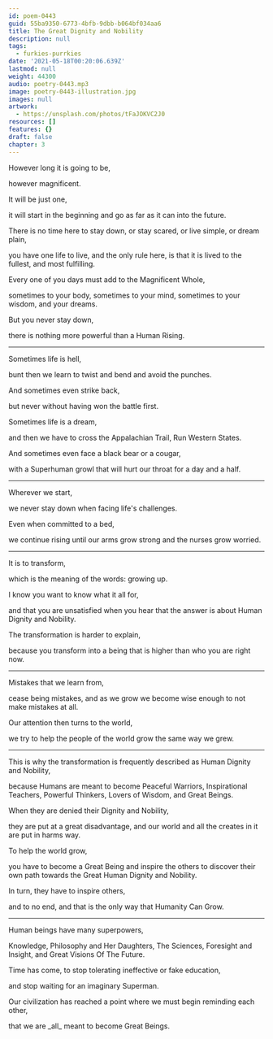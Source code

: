 ```yaml
---
id: poem-0443
guid: 55ba9350-6773-4bfb-9dbb-b064bf034aa6
title: The Great Dignity and Nobility
description: null
tags:
  - furkies-purrkies
date: '2021-05-18T00:20:06.639Z'
lastmod: null
weight: 44300
audio: poetry-0443.mp3
image: poetry-0443-illustration.jpg
images: null
artwork:
  - https://unsplash.com/photos/tFaJOKVC2J0
resources: []
features: {}
draft: false
chapter: 3
---
```


However long it is going to be,

however magnificent.

It will be just one,

it will start in the beginning and go as far as it can into the future.

There is no time here to stay down, or stay scared, or live simple, or dream plain,

you have one life to live, and the only rule here, is that it is lived to the fullest, and most fulfilling.

Every one of you days must add to the Magnificent Whole,

sometimes to your body, sometimes to your mind, sometimes to your wisdom, and your dreams.

But you never stay down,

there is nothing more powerful than a Human Rising.

---

Sometimes life is hell,

bunt then we learn to twist and bend and avoid the punches.

And sometimes even strike back,

but never without having won the battle first.

Sometimes life is a dream,

and then we have to cross the Appalachian Trail, Run Western States.

And sometimes even face a black bear or a cougar,

with a Superhuman growl that will hurt our throat for a day and a half.

---

Wherever we start,

we never stay down when facing life's challenges.

Even when committed to a bed,

we continue rising until our arms grow strong and the nurses grow worried.

---

It is to transform,

which is the meaning of the words: growing up.

I know you want to know what it all for,

and that you are unsatisfied when you hear that the answer is about Human Dignity and Nobility.

The transformation is harder to explain,

because you transform into a being that is higher than who you are right now.

---

Mistakes that we learn from,

cease being mistakes, and as we grow we become wise enough to not make mistakes at all.

Our attention then turns to the world,

we try to help the people of the world grow the same way we grew.

---

This is why the transformation is frequently described as Human Dignity and Nobility,

because Humans are meant to become Peaceful Warriors, Inspirational Teachers, Powerful Thinkers, Lovers of Wisdom, and Great Beings.

When they are denied their Dignity and Nobility,

they are put at a great disadvantage, and our world and all the creates in it are put in harms way.

To help the world grow,

you have to become a Great Being and inspire the others to discover their own path towards the Great Human Dignity and Nobility.

In turn, they have to inspire others,

and to no end, and that is the only way that Humanity Can Grow.

---

Human beings have many superpowers,

Knowledge, Philosophy and Her Daughters, The Sciences, Foresight and Insight, and Great Visions Of The Future.

Time has come, to stop tolerating ineffective or fake education,

and stop waiting for an imaginary Superman.

Our civilization has reached a point where we must begin reminding each other,

that we are \_all\_ meant to become Great Beings.
